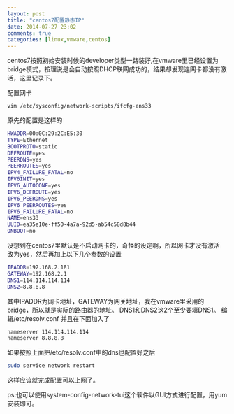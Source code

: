 ```yaml
---
layout: post
title: "centos7配置静态IP"
date: 2014-07-27 23:02
comments: true
categories: [linux,vmware,centos]
---
```

centos7按照初始安装时候的developer类型一路装好,在vmware里已经设置为bridge模式，按理说是会自动按照DHCP联网成功的，结果却发现连网卡都没有激活，这里记录下。

<!-- more -->

配置网卡

```bash
vim /etc/sysconfig/network-scripts/ifcfg-ens33
```

原先的配置是这样的

```bash
HWADDR=00:0C:29:2C:E5:30
TYPE=Ethernet
BOOTPROTO=static
DEFROUTE=yes
PEERDNS=yes
PEERROUTES=yes
IPV4_FAILURE_FATAL=no
IPV6INIT=yes
IPV6_AUTOCONF=yes
IPV6_DEFROUTE=yes
IPV6_PEERDNS=yes
IPV6_PEERROUTES=yes
IPV6_FAILURE_FATAL=no
NAME=ens33
UUID=ea35e10e-ff50-4a7a-92d5-ab54c58d8b44
ONBOOT=no
```

没想到在centos7里默认是不启动网卡的，奇怪的设定啊，所以网卡才没有激活
改为yes，然后再加上以下几个参数的设置

```bash
IPADDR=192.168.2.181
GATEWAY=192.168.2.1
DNS1=114.114.114.114
DNS2=8.8.8.8
```

其中IPADDR为网卡地址，GATEWAY为网关地址，我在vmware里采用的bridge，所以就是实际的路由器的地址。
DNS1和DNS2这2个至少要填DNS1。
编辑/etc/resolv.conf
并且在下面加入了

```bash
nameserver 114.114.114.114
nameserver 8.8.8.8
```

如果按照上面把/etc/resolv.conf中的dns也配置好之后

```bash
sudo service network restart
```

这样应该就完成配置可以上网了。

ps:也可以使用system-config-network-tui这个软件以GUI方式进行配置，用yum安装即可。

